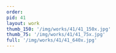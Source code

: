```yaml
---
order: 
pid: 41
layout: work
thumb_150: '/img/works/41/41_150x.jpg'
thumb_75: '/img/works/41/41_75x.jpg'
full: '/img/works/41/41_640x.jpg'
---
```

